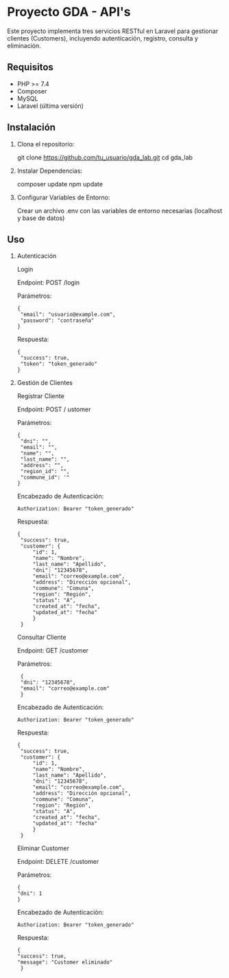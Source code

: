 # Proyecto GDA - API's

Este proyecto implementa tres servicios RESTful en Laravel para gestionar clientes (Customers), incluyendo autenticación, registro, consulta y eliminación.

## Requisitos

- PHP >= 7.4
- Composer
- MySQL
- Laravel (última versión)

## Instalación

1. Clona el repositorio:

   git clone https://github.com/tu_usuario/gda_lab.git
   cd gda_lab
   
3. Instalar Dependencias:

    composer update
    npm update

4. Configurar Variables de Entorno:

    Crear un archivo .env con las variables de entorno necesarias (localhost y base de datos)

## Uso
1. Autenticación
   
   Login

    Endpoint: POST /login

    Parámetros:
   
       {
        "email": "usuario@example.com",
        "password": "contraseña"
       }

   Respuesta:
   
       {
        "success": true,
        "token": "token_generado"
       }

3. Gestión de Clientes

   Registrar Cliente

   Endpoint: POST / ustomer
    
   Parámetros:

       {
        "dni": "",
        "email": "",
        "name": "",
        "last_name": "",
        "address": "",
        "region_id": "",
        "commune_id": '"
       }

   Encabezado de Autenticación:

       Authorization: Bearer "token_generado"

   Respuesta:

       {
        "success": true,
        "customer": {
            "id": 1,
            "name": "Nombre",
            "last_name": "Apellido",
            "dni": "12345678",
            "email": "correo@example.com",
            "address": "Dirección opcional",
            "commune": "Comuna",
            "region": "Región",
            "status": "A",
            "created_at": "fecha",
            "updated_at": "fecha"
            }
        }

   Consultar Cliente
   
   Endpoint: GET /customer

   Parámetros:

        {
        "dni": "12345678",
        "email": "correo@example.com"
        }

   Encabezado de Autenticación:

       Authorization: Bearer "token_generado"

   Respuesta:

       {
        "success": true,
        "customer": {
            "id": 1,
            "name": "Nombre",
            "last_name": "Apellido",
            "dni": "12345678",
            "email": "correo@example.com",
            "address": "Dirección opcional",
            "commune": "Comuna",
            "region": "Región",
            "status": "A",
            "created_at": "fecha",
            "updated_at": "fecha"
            }
        }

    Eliminar Customer

    Endpoint: DELETE /customer
    
    Parámetros:

       {
       "dni": 1
       }

   Encabezado de Autenticación:

       Authorization: Bearer "token_generado"

   Respuesta:

       {
       "success": true,
       "message": "Customer eliminado"
        }


